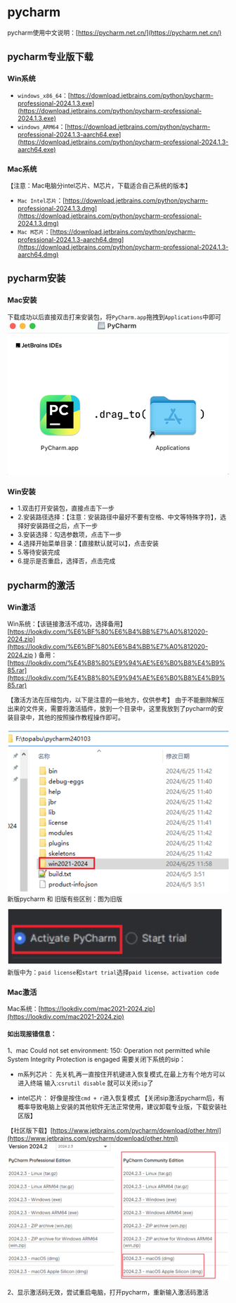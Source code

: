 # pycharm

 pycharm使用中文说明：[https://pycharm.net.cn/](https://pycharm.net.cn/)

## pycharm专业版下载
### Win系统
- `windows_x86_64`：[https://download.jetbrains.com/python/pycharm-professional-2024.1.3.exe](https://download.jetbrains.com/python/pycharm-professional-2024.1.3.exe)
- `windows_ARM64`：[https://download.jetbrains.com/python/pycharm-professional-2024.1.3-aarch64.exe](https://download.jetbrains.com/python/pycharm-professional-2024.1.3-aarch64.exe)
### Mac系统
【注意：Mac电脑分intel芯片、M芯片，下载适合自己系统的版本】
- `Mac Intel芯片`：[https://download.jetbrains.com/python/pycharm-professional-2024.1.3.dmg](https://download.jetbrains.com/python/pycharm-professional-2024.1.3.dmg)
- `Mac M芯片`：[https://download.jetbrains.com/python/pycharm-professional-2024.1.3-aarch64.dmg](https://download.jetbrains.com/python/pycharm-professional-2024.1.3-aarch64.dmg)

## pycharm安装
### Mac安装
下载成功以后直接双击打来安装包，将`PyCharm.app`拖拽到`Applications`中即可
![](./image/2-4.png)
### Win安装
- 1.双击打开安装包，直接点击下一步
- 2.安装路径选择：【注意：安装路径中最好不要有空格、中文等特殊字符】，选择好安装路径之后，点下一步
- 3.安装选择：勾选参数项，点击下一步
- 4.选择开始菜单目录：【直接默认就可以】，点击安装
- 5.等待安装完成
- 6.提示是否重启，选择否，点击完成

## pycharm的激活
### Win激活
Win系统：【该链接激活不成功，选择备用】
    [https://lookdiv.com/%E6%BF%80%E6%B4%BB%E7%A0%812020-2024.zip](https://lookdiv.com/%E6%BF%80%E6%B4%BB%E7%A0%812020-2024.zip
)
备用：
    [https://lookdiv.com/%E4%B8%80%E9%94%AE%E6%B0%B8%E4%B9%85.rar](https://lookdiv.com/%E4%B8%80%E9%94%AE%E6%B0%B8%E4%B9%85.rar)

【激活方法在压缩包内，以下是注意的一些地方，仅供参考】
由于不能删除解压出来的文件夹，需要将激活插件，放到一个目录中，这里我放到了pycharm的安装目录中，其他的按照操作教程操作即可。

![](./image/2-1.png)
新版pycharm 和 旧版有些区别：图为旧版

![](./image/2-2.png)
新版中为：`paid license`和`start trial`选择`paid license，activation code`

### Mac激活
Mac系统：[https://lookdiv.com/mac2021-2024.zip](https://lookdiv.com/mac2021-2024.zip)

#### 如出现报错信息：
1、mac Could not set environment: 150: Operation not permitted while System Integrity Protection is engaged
需要关闭下系统的sip：

   - m系列芯片：
        先关机,再一直按住开机键进入恢复模式,在最上方有个地方可以进入终端
        输入:`csrutil disable` 就可以关闭`sip`了
    
   - intel芯片：
        好像是按住`cmd + r`进入恢复模式
        【关闭sip激活pycharm后，有概率导致电脑上安装的其他软件无法正常使用，建议卸载专业版，下载安装社区版】

【社区版下载】[https://www.jetbrains.com/pycharm/download/other.html](https://www.jetbrains.com/pycharm/download/other.html)
![](./image/2-3.png)

2、显示激活码无效，尝试重启电脑，打开pycharm，重新输入激活码激活

